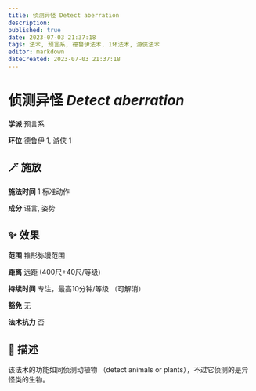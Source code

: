 ```yaml
---
title: 侦测异怪 Detect aberration
description: 
published: true
date: 2023-07-03 21:37:18
tags: 法术, 预言系, 德鲁伊法术, 1环法术, 游侠法术
editor: markdown
dateCreated: 2023-07-03 21:37:18
---
```


# **侦测异怪** *Detect aberration*

**学派** 预言系 

**环位** 德鲁伊 1, 游侠 1

## 🪄 施放

**施法时间** 1 标准动作

**成分** 语言, 姿势

## ✨ 效果  

**范围** 锥形弥漫范围

**距离** 远距 (400尺+40尺/等级)  

**持续时间** 专注，最高10分钟/等级 （可解消） 

**豁免** 无

**法术抗力** 否

## 📖 描述

该法术的功能如同侦测动植物 （detect animals or plants），不过它侦测的是异怪类的生物。
    
